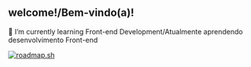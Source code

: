 ## welcome!/Bem-vindo(a)!
🌱 I’m currently learning Front-end Development/Atualmente aprendendo desenvolvimento Front-end

[![roadmap.sh](https://roadmap.sh/card/tall/670e053c791f57dd60f83b61?variant=dark&roadmaps=frontend)](https://roadmap.sh)

<!--
**Raposadd/Raposadd** is a ✨ _special_ ✨ repository because its `README.md` (this file) appears on your GitHub profile.

Here are some ideas to get you started:

- 🔭 I’m currently working on ...
- 🌱 I’m currently learning ...
- 👯 I’m looking to collaborate on ...
- 🤔 I’m looking for help with ...
- 💬 Ask me about ...
- 📫 How to reach me: ...
- 😄 Pronouns: ...
- ⚡ Fun fact: ...
-->
